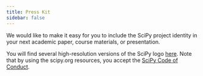 ```yaml
---
title: Press Kit
sidebar: false
---
```


We would like to make it easy for you to include the SciPy project identity in your next academic paper, course materials, or presentation. 

You will find several high-resolution versions of the SciPy logo [here](https://github.com/scipy/scipy/tree/main/branding/logo). Note that by using the scipy.org resources, you accept the [SciPy Code of Conduct](/http://scipy.github.io/devdocs/dev/conduct/code_of_conduct.html).
